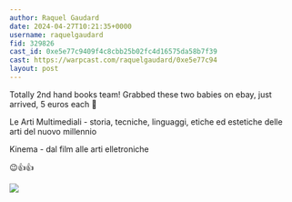 ```yaml
---
author: Raquel Gaudard 
date: 2024-04-27T10:21:35+0000
username: raquelgaudard
fid: 329826
cast_id: 0xe5e77c9409f4c8cbb25b02fc4d16575da58b7f39
cast: https://warpcast.com/raquelgaudard/0xe5e77c94
layout: post
---
```

Totally 2nd hand books team! Grabbed these two babies on ebay, just arrived, 5 euros each 💜  
  
Le Arti Multimediali - storia, tecniche, linguaggi, etiche ed estetiche delle arti del nuovo millennio  
  
Kinema - dal film alle arti elletroniche  
  
😉👍👍  

![](https://imagedelivery.net/BXluQx4ige9GuW0Ia56BHw/57342172-21d5-4f6d-9f96-d020f1510800/original)